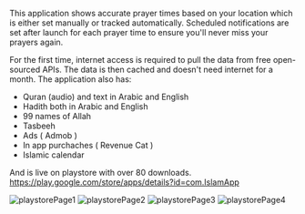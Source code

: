 This application shows accurate prayer times based on your location which is either set manually or tracked automatically. Scheduled notifications are set after launch for each prayer time to ensure you'll never miss your prayers again.

For the first time, internet access is required to pull the data from free open-sourced APIs. The data is then cached and doesn't need internet for a month.
The application also has:
- Quran (audio) and text in Arabic and English
- Hadith both in Arabic and English
- 99 names of Allah
- Tasbeeh
- Ads ( Admob )
- In app purchaches ( Revenue Cat )
- Islamic calendar

And is live on playstore with over 80 downloads.
https://play.google.com/store/apps/details?id=com.IslamApp

![playstorePage1](https://user-images.githubusercontent.com/82600209/154372360-af37710b-fb78-4ebc-b5fa-24158423d063.png)
![playstorePage2](https://user-images.githubusercontent.com/82600209/154372368-042b6268-ce75-4c47-bfd3-72da9d4f0cbc.png)
![playstorePage3](https://user-images.githubusercontent.com/82600209/154372377-a8f0d407-04da-4e0d-a03a-6fe0db429659.png)
![playstorePage4](https://user-images.githubusercontent.com/82600209/154372385-e4677f18-f756-45ea-996b-763e6d51c403.png)
